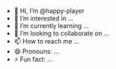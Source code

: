 - 👋 Hi, I’m @happy-player
- 👀 I’m interested in ...
- 🌱 I’m currently learning ...
- 💞️ I’m looking to collaborate on ...
- 📫 How to reach me ...
- 😄 Pronouns: ...
- ⚡ Fun fact: ...

<!---
happy-player/happy-player is a ✨ special ✨ repository because its `README.md` (this file) appears on your GitHub profile.
You can click the Preview link to take a look at your changes.
--->
